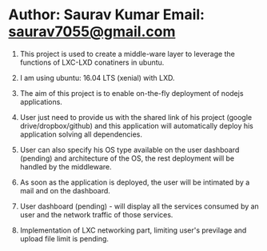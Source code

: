 Author: Saurav Kumar
Email: saurav7055@gmail.com
==========================================================================================================================================================================================================

1. This project is used to create a middle-ware layer to leverage the functions of LXC-LXD conatiners in ubuntu.
2. I am using ubuntu: 16.04 LTS (xenial) with LXD.
3. The aim of this project is to enable on-the-fly deployment of nodejs applications. 
4. User just need to provide us with the shared link of his project (google drive/dropbox/github) and this application will automatically deploy his application solving all dependencies.
5. User can also specify his OS type available on the user dashboard (pending) and architecture of the OS, the rest deployment will be handled by the middleware.
6. As soon as the application is deployed, the user will be intimated by a mail and on the dashboard.

7. User dashboard (pending) - will display all the services consumed by an user and the network traffic of those services.
8. Implementation of LXC networking part, limiting user's previlage and upload file limit is pending.

